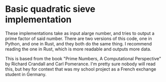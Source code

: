 # Basic quadratic sieve implementation

These implementations take as input alarge number, and tries to output a prime factor of said number. There are two versions of this code, one in Python, and one in Rust, and they both do the same thing. I recommend reading the one in Rust, which is more readable and outputs more data.

This is based from the book "Prime Numbers, A Computational Perspective" by Richard Crandall and Carl Pomerance. I'm pretty sure nobody will read this, but hey for context that was my school project as a French exchange student in Germany.
